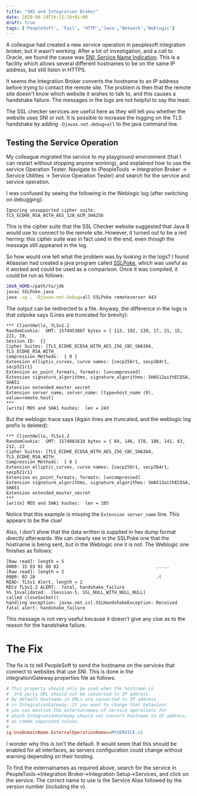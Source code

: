 ```yaml
---
title: "SNI and Integration Broker"
date: 2020-06-10T16:12:10+01:00
draft: true
tags: ['PeopleSoft', 'Fail', 'HTTP','Java','Network','Weblogic']
---
```


A colleague had created a new service operation in peoplesoft integration
broker, but it wasn't working. After a lot of investigation, and a call to 
Oracle, we found the cause was 
[SNI: Service Name Indication](https://en.wikipedia.org/wiki/Server_Name_Indication).
This is a facility which allows several different hostnames to be on the same IP
address, but still listen in HTTPS.

It seems the Integration Broker converts the hostname to an IP address before
trying  to contact the remote site. The problem is then that the remote site
doesn't know which website it wishes to talk to, and this causes a handshake
failure. The messages in the logs are not helpful to say the least.

The SSL checker services are useful here as they will tell you whether the
website uses SNI or not. It is possible to increase the logging on the TLS
handshake by adding  `-Djavax.net.debug=all` to the java command line.

## Testing the Service Operation

My colleague migrated the service to my playground environment (that I can
restart without stopping anyone working), and explained how to use the
service Operation Tester. Navigate to 
(PeopleTools -> Integration Broker -> Service Utilities -> Service Operation Tester)
and search for the service and service operation.

I was confused by seeing the following in the Weblogic log (after switching on debugging):

```
Ignoring unsupported cipher suite: TLS_ECDHE_RSA_WITH_AES_128_GCM_SHA256
```

This is the cipher suite that the SSL Checker website suggested that Java 8
would use
to connect to the remote site. However, it turned out  to be a red herring:
this cipher suite was in fact used in the end, even though the message still
appeared in the log.

So how would one tell what the problem was by looking in the logs? I found
Atlassian had created a java program called 
[SSLPoke](https://confluence.atlassian.com/download/attachments/117455/SSLPoke.java), 
which was useful as it
worked and could be used as a comparison. Once it was compiled, it could be run
as follows:

```bash
JAVA_HOME=/path/to/jdk
javac SSLPoke.java
java -cp . -Djavax.net.debug=all SSLPoke remoteserver 443
```

The output can be redirected to a file. Anyway, the difference in the logs is
that sslpoke says (Lines are truncated for brevity):

```
*** ClientHello, TLSv1.2
RandomCookie:  GMT: 1574953867 bytes = { 113, 192, 139, 17, 21, 15, 221, 19,
Session ID:  {}
Cipher Suites: [TLS_ECDHE_ECDSA_WITH_AES_256_CBC_SHA384, TLS_ECDHE_RSA_WITH_
Compression Methods:  { 0 }
Extension elliptic_curves, curve names: {secp256r1, secp384r1, secp521r1}
Extension ec_point_formats, formats: [uncompressed]
Extension signature_algorithms, signature_algorithms: SHA512withECDSA, SHA51
Extension extended_master_secret
Extension server_name, server_name: [type=host_name (0), value=remote.host]
***
[write] MD5 and SHA1 hashes:  len = 243
```

But the weblogic trace says (Again lines are truncated, and the weblogic log prefix is deleted):

```
*** ClientHello, TLSv1.2
RandomCookie:  GMT: 1574881618 bytes = { 84, 146, 178, 186, 141, 63, 212, 22 
Cipher Suites: [TLS_ECDHE_ECDSA_WITH_AES_256_CBC_SHA384, TLS_ECDHE_RSA_WITH_
Compression Methods:  { 0 }
Extension elliptic_curves, curve names: {secp256r1, secp384r1, secp521r1}
Extension ec_point_formats, formats: [uncompressed]
Extension signature_algorithms, signature_algorithms: SHA512withECDSA, SHA51 
Extension extended_master_secret
***
[write] MD5 and SHA1 hashes:  len = 185
```
Notice that this example is missing the `Extension server_name` line. This appears to be the clue!

Also, I don't show that the data written is supplied in hex dump format directly
afterwards. We can clearly see in the SSLPoke one that the hostname is being sent,
but in the Weblogic one it is not. The Weblogic one finishes as follows:

```
[Raw read]: length = 5
0000: 15 03 01 00 02                                     .....
[Raw read]: length = 2
0000: 02 28                                              .(
READ: TLSv1 Alert, length = 2
RECV TLSv1.2 ALERT:  fatal, handshake_failure
%% Invalidated:  [Session-5, SSL_NULL_WITH_NULL_NULL]
called closeSocket()
handling exception: javax.net.ssl.SSLHandshakeException: Received fatal alert: handshake_failure
```

This message is not very useful because it doesn't give any clue as to the reason
for the handshake failure.

# The Fix

The fix is to tell PeopleSoft to send the hostname on the services that connect to
websites that use SNI. This is done in the
integrationGateway.properties file as follows:

```ini
# This property should only be used when the hostname in 
#  3rd party URL should not be converted to IP address.
# By default hostname in URLs are converted to IP address 
# in IntegrationGateway. If you want to change that behaviour
# you can mention the externalnames of service operations for
# which IntegrationGateway should not convert hostname to IP address,
# as comma separated values.
#
ig.UseDomainName.ExternalOperationNames=MYSERVICE.v1
```

I wonder why this is isn't the default. It would seem that this should be 
enabled for all interfaces, as servers configuration could change without
warning depending on their hosting.

To find the externalnames as required above, search for the service in
PeopleTools->Integration Broker->Integration Setup->Services, and click
on the service. The correct name to use is the Service Alias followed by
the version number (including the v).

